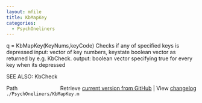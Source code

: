 ```yaml
---
layout: mfile
title: KbMapKey
categories:
  - PsychOneliners
---
```


q = KbMapKey\(KeyNums,keyCode\)
Checks if any of specified keys is depressed
input: vector of key numbers, keystate boolean vector as returned by e.g.
       KbCheck.
output: boolean vector specifying true for every key when its depressed

SEE ALSO: KbCheck


<div class="code_header" style="text-align:right;">
  <span style="float:left;">Path&nbsp;&nbsp;</span> <span class="counter">Retrieve <a href=
  "https://raw.github.com/Psychtoolbox-3/Psychtoolbox-3/beta/./PsychOneliners/KbMapKey.m">current version from GitHub</a> | View <a href=
  "https://github.com/Psychtoolbox-3/Psychtoolbox-3/commits/beta/./PsychOneliners/KbMapKey.m">changelog</a></span>
</div>
<div class="code">
  <code>./PsychOneliners/KbMapKey.m</code>
</div>
